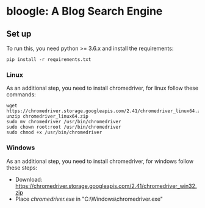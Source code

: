# bloogle: A Blog Search Engine

## Set up
To run this, you need python >= 3.6.x and install the requirements:
```
pip install -r requirements.txt
```

### Linux
As an additional step, you need to install chromedriver, for linux follow these commands:
```
wget https://chromedriver.storage.googleapis.com/2.41/chromedriver_linux64.zip
unzip chromedriver_linux64.zip
sudo mv chromedriver /usr/bin/chromedriver
sudo chown root:root /usr/bin/chromedriver
sudo chmod +x /usr/bin/chromedriver
```

### Windows
As an additional step, you need to install chromedriver, for windows follow these steps:
* Download: https://chromedriver.storage.googleapis.com/2.41/chromedriver_win32.zip
* Place *chromedriver.exe* in "C:\\Windows\\chromedriver.exe"